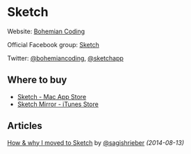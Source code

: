 # Sketch

Website: [Bohemian Coding](http://bohemiancoding.com/sketch/)

Official Facebook group: [Sketch](https://www.facebook.com/groups/sketchformac/)

Twitter: [@bohemiancoding](https://twitter.com/bohemiancoding), [@sketchapp](https://twitter.com/sketchapp)

## Where to buy

- [Sketch - Mac App Store](https://itunes.apple.com/us/app/sketch/id852320343)
- [Sketch Mirror - iTunes Store](https://itunes.apple.com/us/app/sketch-mirror/id677296955)

## Articles

[How & why I moved to Sketch](http://hackingui.com/design/sketch-design/why-i-moved-to-sketch/) by [@sagishrieber](https://twitter.com/sagishrieber) _(2014-08-13)_
